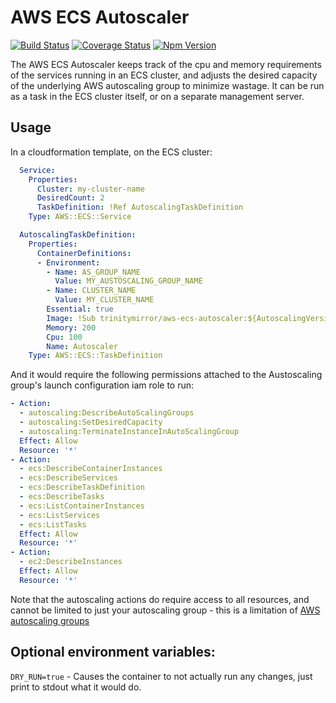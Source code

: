 # AWS ECS Autoscaler

[![Build Status](https://img.shields.io/travis/JeffDownie/aws-ecs-autoscaler/master.svg)](https://travis-ci.org/JeffDownie/aws-ecs-autoscaler?branch=master) [![Coverage Status](https://img.shields.io/coveralls/JeffDownie/aws-ecs-autoscaler/master.svg)](https://coveralls.io/github/JeffDownie/aws-ecs-autoscaler?branch=master) [![Npm Version](https://img.shields.io/npm/v/aws-ecs-autoscaler.svg)](https://www.npmjs.com/package/aws-ecs-autoscaler)

The AWS ECS Autoscaler keeps track of the cpu and memory requirements of the services running in an ECS cluster, and adjusts the desired capacity of the underlying AWS autoscaling group to minimize wastage. It can be run as a task in the ECS cluster itself, or on a separate management server.

## Usage

In a cloudformation template, on the ECS cluster:
```yaml
  Service:
    Properties:
      Cluster: my-cluster-name
      DesiredCount: 2
      TaskDefinition: !Ref AutoscalingTaskDefinition
    Type: AWS::ECS::Service

  AutoscalingTaskDefinition:
    Properties:
      ContainerDefinitions:
      - Environment:
        - Name: AS_GROUP_NAME
          Value: MY_AUSTOSCALING_GROUP_NAME
        - Name: CLUSTER_NAME
          Value: MY_CLUSTER_NAME
        Essential: true
        Image: !Sub trinitymirror/aws-ecs-autoscaler:${AutoscalingVersion}
        Memory: 200
        Cpu: 100
        Name: Autoscaler
    Type: AWS::ECS::TaskDefinition
```

And it would require the following permissions attached to the Austoscaling group's launch configuration iam role to run:

```yaml
- Action:
  - autoscaling:DescribeAutoScalingGroups
  - autoscaling:SetDesiredCapacity
  - autoscaling:TerminateInstanceInAutoScalingGroup
  Effect: Allow
  Resource: '*'
- Action:
  - ecs:DescribeContainerInstances
  - ecs:DescribeServices
  - ecs:DescribeTaskDefinition
  - ecs:DescribeTasks
  - ecs:ListContainerInstances
  - ecs:ListServices
  - ecs:ListTasks
  Effect: Allow
  Resource: '*'
- Action:
  - ec2:DescribeInstances
  Effect: Allow
  Resource: '*'
```

Note that the autoscaling actions do require access to all resources, and cannot be limited to just your autoscaling group - this is a limitation of [AWS autoscaling groups](http://docs.aws.amazon.com/autoscaling/latest/userguide/IAM.html#AutoScaling_ARN_Format)

## Optional environment variables:
`DRY_RUN=true` - Causes the container to not actually run any changes, just print to stdout what it would do.
